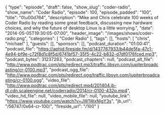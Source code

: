 {
  "type": "episode",
  "draft": false,
  "show_slug": "coder-radio",
  "show_name": "Coder Radio",
  "episode": 100,
  "episode_padded": "100",
  "title": "0\u00d764",
  "description": "Mike and Chris celebrate 100 weeks of Coder Radio by reading some great feedback, discussing new hardware choices, and why the future of desktop Linux is a little worrying.",
  "date": "2014-05-05T19:30:05-07:00",
  "header_image": "/images/shows/coder-radio.png",
  "categories": [
    "Coder Radio"
  ],
  "tags": [],
  "hosts": [
    "chris",
    "michael"
  ],
  "guests": [],
  "sponsors": [],
  "podcast_duration": "01:00:41",
  "podcast_file": "https://aphid.fireside.fm/d/1437767933/b44de5fa-47c1-4e94-bf9e-c72f8d1c8f5d/6741bf57-35f5-4c22-b832-d7df0176fced.mp3",
  "podcast_bytes": 31237283,
  "podcast_chapters": null,
  "podcast_alt_file": "http://www.podtrac.com/pts/redirect.mp3/traffic.libsyn.com/jupiterbroadcasting/cr-0100.mp3",
  "podcast_ogg_file": "http://www.podtrac.com/pts/redirect.ogg/traffic.libsyn.com/jupiterbroadcasting/cr-0100.ogg",
  "video_file": "http://www.podtrac.com/pts/redirect.mp4/201404.jb-dl.cdn.scaleengine.net/coderradio/2014/cr-0100-432p.mp4",
  "video_hd_file": null,
  "video_mobile_file": null,
  "youtube_link": "https://www.youtube.com/watch?v=JW1WxNlgY3s",
  "jb_url": "/56747/0x64-cr-100/",
  "fireside_url": "/100"
}

